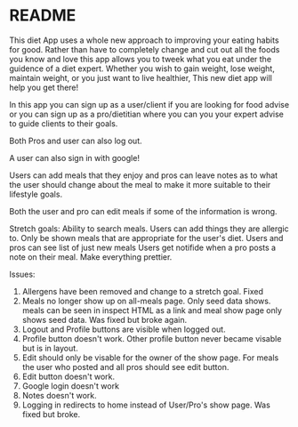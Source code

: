 # README

This diet App uses a whole new approach to improving your eating habits for good. Rather than have to completely change and cut out all the foods you know and love this app allows you to tweek what you eat under the guidence of a diet expert. Whether you wish to gain weight, lose weight, maintain weight, or you just want to live healthier, This new diet app will help you get there!

In this app you can sign up as a user/client if you are looking for food advise or you can sign up as a pro/dietitian where you can you your expert advise to guide clients to their goals.

Both Pros and user can also log out.

A user can also sign in with google!

Users can add meals that they enjoy and pros can leave notes as to what the user should change about the meal to make it more suitable to their lifestyle goals.

Both the user and pro can edit meals if some of the information is wrong.


Stretch goals:
Ability to search meals.
Users can add things they are allergic to.
Only be shown meals that are appropriate for the user's diet.
Users and pros can see list of just new meals
Users get notifide when a pro posts a note on their meal.
Make everything prettier.

Issues:
1. Allergens have been removed and change to a stretch goal. Fixed
2. Meals no longer show up on all-meals page. Only seed data shows. meals can be seen in inspect HTML as a link and meal show page only shows seed data. Was fixed but broke again.
3. Logout and Profile buttons are visible when logged out.
4. Profile button doesn't work. Other profile button never became visable but is in layout.
5. Edit should only be visable for the owner of the show page. For meals the user who posted and all pros should see edit button.
6. Edit button doesn't work.
7. Google login doesn't work
8. Notes doesn't work.
9. Logging in redirects to home instead of User/Pro's show page. Was fixed but broke.